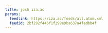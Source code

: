 ```yaml
---
title: josh iza.ac
params:
  feedlink: https://iza.ac/feeds/all.atom.xml
  feedid: 2bf292f445f1f299e9ba637a4fedbb4f
---
```

